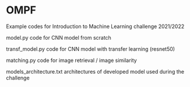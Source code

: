 # OMPF

Example codes for Introduction to Machine Learning challenge 2021/2022

model.py code for CNN model from scratch

transf_model.py code for CNN model with transfer learning (resnet50)

matching.py code for image retrieval / image similarity

models_architecture.txt architectures of developed model used during the challenge
